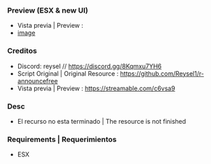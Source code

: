### Preview (ESX & new UI)

- Vista previa | Preview : 
- [image](https://cdn.discordapp.com/attachments/1058922306300301322/1058931321864466553/image.png!)

### Creditos

- Discord: reysel // https://discord.gg/8Kqmxu7YH6
- Script Original | Original Resource : https://github.com/Reysel1/r-announcefree
- Vista previa | Preview : https://streamable.com/c6vsa9

### Desc
- El recurso no esta terminado | The resource is not finished 

### Requirements | Requerimientos
- ESX
